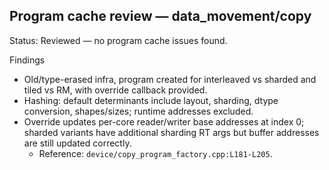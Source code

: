 ## Program cache review — data_movement/copy

Status: Reviewed — no program cache issues found.

Findings
- Old/type-erased infra, program created for interleaved vs sharded and tiled vs RM, with override callback provided.
- Hashing: default determinants include layout, sharding, dtype conversion, shapes/sizes; runtime addresses excluded.
- Override updates per-core reader/writer base addresses at index 0; sharded variants have additional sharding RT args but buffer addresses are still updated correctly.
  - Reference: `device/copy_program_factory.cpp:L181-L205`.
